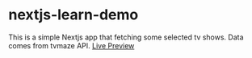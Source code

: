 # nextjs-learn-demo
This is a simple Nextjs app that fetching some selected tv shows. Data comes from tvmaze API.
[Live Preview](https://next-learn-demo.tamalnh.now.sh/)
